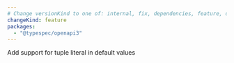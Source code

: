 ```yaml
---
# Change versionKind to one of: internal, fix, dependencies, feature, deprecation, breaking
changeKind: feature
packages:
  - "@typespec/openapi3"
---
```


Add support for tuple literal in default values
